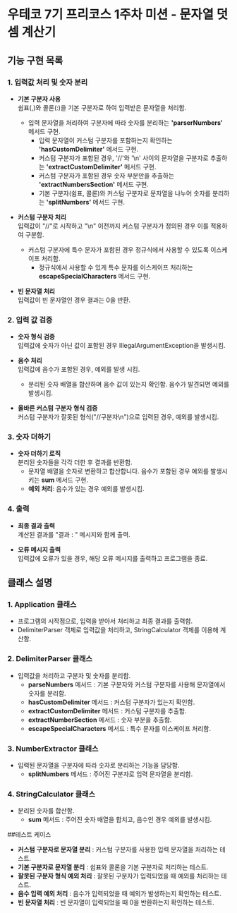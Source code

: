 # 우테코 7기 프리코스 1주차 미션 - 문자열 덧셈 계산기

## 기능 구현 목록

### 1. 입력값 처리 및 숫자 분리

- **기본 구분자 사용**  
  쉼표(,)와 콜론(:)을 기본 구분자로 하여 입력받은 문자열을 처리함.
    - 입력 문자열을 처리하여 구분자에 따라 숫자를 분리하는 **'parserNumbers'** 메서드 구현.
        - 입력 문자열이 커스텀 구분자를 포함하는지 확인하는 **'hasCustomDelimiter'** 메서드 구현.
        - 커스텀 구분자가 포함된 경우, '//'와 '\n' 사이의 문자열을 구분자로 추출하는 **'extractCustomDelimiter'** 메서드 구현.
        - 커스텀 구분자가 포함된 경우 숫자 부분만을 추출하는 **'extractNumbersSection'** 메서드 구현.
        - 기본 구분자(쉼표, 콜론)와 커스텀 구분자로 문자열을 나누어 숫자를 분리하는 **'splitNumbers'** 메서드 구현.

- **커스텀 구분자 처리**  
  입력값이 "//"로 시작하고 "\n" 이전까지 커스텀 구분자가 정의된 경우 이를 적용하여 구분함.
    - 커스텀 구분자에 특수 문자가 포함된 경우 정규식에서 사용할 수 있도록 이스케이프 처리함.
        - 정규식에서 사용할 수 있게 특수 문자를 이스케이프 처리하는 **escapeSpecialCharacters** 메서드 구현.

- **빈 문자열 처리**  
  입력값이 빈 문자열인 경우 결과는 0을 반환.

### 2. 입력 값 검증

- **숫자 형식 검증**  
  입력값에 숫자가 아닌 값이 포함된 경우 IllegalArgumentException을 발생시킴.

- **음수 처리**  
  입력값에 음수가 포함된 경우, 예외를 발생 시킴.
    - 분리된 숫자 배열을 합산하며 음수 값이 있는지 확인함. 음수가 발견되면 예외를 발생시킴.

- **올바른 커스텀 구분자 형식 검증**  
  커스텀 구분자가 잘못된 형식("//구분자\n")으로 입력된 경우, 예외를 발생시킴.

### 3. 숫자 더하기

- **숫자 더하기 로직**  
  분리된 숫자들을 각각 더한 후 결과를 반환함.
    - 문자열 배열을 숫자로 변환하고 합산합니다. 음수가 포함된 경우 예외를 발생시키는 **sum** 메서드 구현.
    - **예외 처리**: 음수가 있는 경우 예외를 발생시킴.

### 4. 출력

- **최종 결과 출력**  
  계산된 결과를 "결과 : " 메시지와 함께 출력.

- **오류 메시지 출력**  
  입력값에 오류가 있을 경우, 해당 오류 메시지를 출력하고 프로그램을 종료.

## 클래스 설명

### 1. Application 클래스

- 프로그램의 시작점으로, 입력을 받아서 처리하고 최종 결과를 출력함.
- DelimiterParser 객체로 입력값을 처리하고, StringCalculator 객체를 이용해 계산함.

### 2. DelimiterParser 클래스

- 입력값을 처리하고 구분자 및 숫자를 분리함.
    - **parseNumbers** 메서드 : 기본 구분자와 커스텀 구분자를 사용해 문자열에서 숫자를 분리함.
    - **hasCustomDelimiter** 메서드 : 커스텀 구분자가 있는지 확인함.
    - **extractCustomDelimiter** 메서드 : 커스텀 구분자를 추출함.
    - **extractNumberSection** 메서드 : 숫자 부분을 추출함.
    - **escapeSpecialCharacters** 메서드 : 특수 문자를 이스케이프 처리함.

### 3. NumberExtractor 클래스

- 입력된 문자열을 구분자에 따라 숫자로 분리하는 기능을 담당함.
    - **splitNumbers** 메서드 : 주어진 구분자로 입력 문자열을 분리함.

### 4. StringCalculator 클래스

- 분리된 숫자를 합산함.
    - **sum** 메서드 : 주어진 숫자 배열을 합치고, 음수인 경우 예외를 발생시킴.

##테스트 케이스

- **커스텀 구분자로 문자열 분리** : 커스텀 구분자를 사용한 입력 문자열을 처리하는 테스트.
- **기본 구분자로 문자열 분리** : 쉼표와 콜론을 기본 구분자로 처리하는 테스트.
- **잘못된 구분자 형식 예외 처리** : 잘못된 구분자가 입력되었을 때 예외를 처리하는 테스트.
- **음수 입력 예외 처리** : 음수가 입력되었을 때 예외가 발생하는지 확인하는 테스트.
- **빈 문자열 처리** : 빈 문자열이 입력되었을 때 0을 반환하는지 확인하는 테스트.
